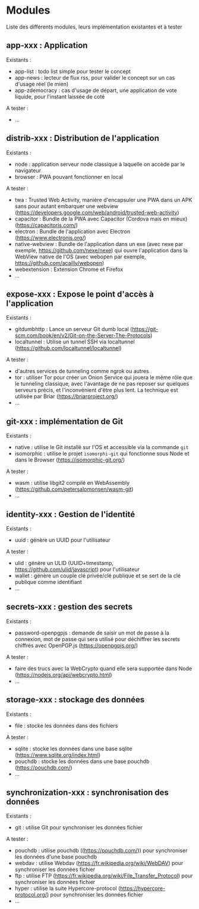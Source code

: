 # Modules

Liste des différents modules, leurs implémentation existantes et à tester

## app-xxx : Application

Existants :

- app-list : todo list simple pour tester le concept
- app-news : lecteur de flux rss, pour valider le concept sur un cas d'usage réel (le mien)
- app-zdemocracy : cas d'usage de départ, une application de vote liquide, pour l'instant laissée de coté

A tester :

- ...

## distrib-xxx : Distribution de l'application

Existants :

- node : application serveur node classique à laquelle on accède par le navigateur
- browser : PWA pouvant fonctionner en local

A tester :

- twa : Trusted Web Activity, manière d'encapsuler une PWA dans un APK sans pour autant embarquer une webview (https://developers.google.com/web/android/trusted-web-activity)
- capacitor : Bundle de la PWA avec Capacitor (Cordova mais en mieux) (https://capacitorjs.com/)
- electron : Bundle de l'application avec Electron (https://www.electronjs.org/)
- native-webview : Bundle de l'application dans un exe (avec nexe par exemple, https://github.com/nexe/nexe) qui ouvre l'application dans la WebView native de l'OS (avec webopen par exemple, https://github.com/acailly/webopen)
- webextension : Extension Chrome et Firefox
- ...

## expose-xxx : Expose le point d'accès à l'application

Existants :

- gitdumbhttp : Lance un serveur Git dumb local (https://git-scm.com/book/en/v2/Git-on-the-Server-The-Protocols)
- localtunnel : Utilise un tunnel SSH via localtunnel (https://github.com/localtunnel/localtunnel)

A tester :

- d'autres services de tunneling comme ngrok ou autres
- tor : utiliser Tor pour créer un Onion Service qui jouera le même rôle que le tunneling classique, avec l'avantage de ne pas reposer sur quelques serveurs précis, et l'inconvénient d'être plus lent. La technique est utilisée par Briar (https://briarproject.org/)
- ...

## git-xxx : implémentation de Git

Existants :

- native : utilise le Git installé sur l'OS et accessible via la commande `git`
- isomorphic : utilise le projet `isomorphi-git` qui fonctionne sous Node et dans le Browser (https://isomorphic-git.org/)

A tester :

- wasm : utilise libgit2 compilé en WebAssembly (https://github.com/petersalomonsen/wasm-git)
- ...

## identity-xxx : Gestion de l'identité

Existants :

- uuid : génère un UUID pour l'utilisateur

A tester :

- ulid : génère un ULID (UUID+timestamp, https://github.com/ulid/javascript) pour l'utilisateur
- wallet : génère un couple clé privée/clé publique et se sert de la clé publique comme identifiant
- ...

## secrets-xxx : gestion des secrets

Existants :

- password-openpgpjs : demande de saisir un mot de passe à la connexion, mot de passe qui sera utilisé pour déchiffrer les secrets chiffrés avec OpenPGP.js (https://openpgpjs.org/)

A tester :

- faire des trucs avec la WebCrypto quand elle sera supportée dans Node (https://nodejs.org/api/webcrypto.html)
- ...

## storage-xxx : stockage des données

Existants :

- file : stocke les données dans des fichiers

A tester :

- sqlite : stocke les données dans une base sqlite (https://www.sqlite.org/index.html)
- pouchdb : stocke les données dans une base pouchdb (https://pouchdb.com/)
- ...

## synchronization-xxx : synchronisation des données

Existants :

- git : utilise Git pour synchroniser les données fichier

A tester :

- pouchdb : utilise pouchdb ((https://pouchdb.com/)) pour synchroniser les données d'une base pouchdb
- webdav : utilise Webdav (https://fr.wikipedia.org/wiki/WebDAV) pour synchroniser les données fichier
- ftp : utilise FTP (https://fr.wikipedia.org/wiki/File_Transfer_Protocol) pour synchroniser les données fichier
- hyper : utilise la suite Hypercore-protocol (https://hypercore-protocol.org/) pour synchroniser les données fichier
- ...
